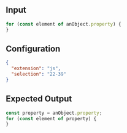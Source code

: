 
## Input
```javascript input
for (const element of anObject.property) {
}
```

## Configuration
```json configuration
{
  "extension": "js",
  "selection": "22-39"
}
```

## Expected Output
```javascript expected output
const property = anObject.property;
for (const element of property) {
}
```
